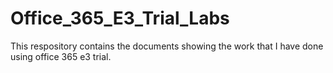 # Office_365_E3_Trial_Labs

This respository contains the documents showing the work that I have done using office 365 e3 trial. 
